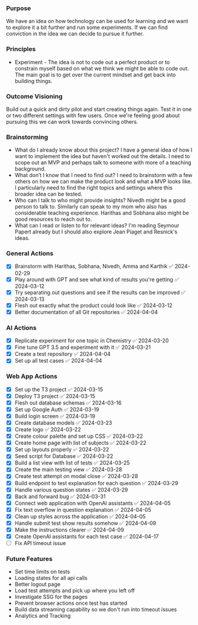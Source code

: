### Purpose
We have an idea on how technology can be used for learning and we want to explore it a bit further and run some experiments. If we can find conviction in the idea we can decide to pursue it further.

### Principles 
- Experiment - The idea is not to code out a perfect product or to constrain myself based on what we think we might be able to code out. The main goal is to get over the current mindset and get back into building things.

### Outcome Visioning
Build out a quick and dirty pilot and start creating things again. Test it in one or two different settings with few users. Once we're feeling good about pursuing this we can work towards convincing others. 

### Brainstorming
- What do I already know about this project? I have a general idea of how I want to implement the idea but haven't worked out the details. I need to scope out an MVP and perhaps talk to someone with more of a teaching background. 
- What don’t I know that I need to find out? I need to brainstorm with a few others on how we can make the product look and what a MVP looks like. I particularly need to find the right topics and settings where this broader idea can be tested. 
- Who can I talk to who might provide insights? Nivedh might be a good person to talk to. Similarly can speak to my mom who also has considerable teaching experience. Harithas and Sobhana also might be good resources to reach out to. 
- What can I read or listen to for relevant ideas? I'm reading Seymour Papert already but I should also explore Jean Piaget and Resnick's ideas. 

### General Actions
- [x] Brainstorm with Harithas, Sobhana, Nivedh, Amma and Karthik ✅ 2024-02-29
- [x] Play around with GPT and see what kind of results you're getting ✅ 2024-03-12
- [x] Try separating out questions and see if the results can be improved ✅ 2024-03-13
- [x] Flesh out exactly what the product could look like ✅ 2024-03-12
- [x] Better documentation of all Git repositories ✅ 2024-04-04

### AI Actions
- [x] Replicate experiment for one topic in Chemistry ✅ 2024-03-20
- [x] Fine tune GPT 3.5 and experiment with it ✅ 2024-03-21
- [x] Create a test repository ✅ 2024-04-04
- [x] Set up all test cases ✅ 2024-04-04

### Web App Actions
- [x] Set up the T3 project ✅ 2024-03-15
- [x] Deploy T3 project ✅ 2024-03-15
- [x] Flesh out database schemas ✅ 2024-03-16
- [x] Set up Google Auth ✅ 2024-03-19
- [x] Build login screen ✅ 2024-03-19
- [x] Create database models ✅ 2024-03-23
- [x] Create logo ✅ 2024-03-22
- [x] Create colour palette and set up CSS ✅ 2024-03-22
- [x] Create home page with list of subjects ✅ 2024-03-22
- [x] Set up layouts properly ✅ 2024-03-22
- [x] Seed script for Database ✅ 2024-03-22
- [x] Build a list view with list of tests ✅ 2024-03-25
- [x] Create the main testing view ✅ 2024-03-28
- [x] Create test attempt on modal close ✅ 2024-03-28
- [x] Build endpoint to test explanation for each question ✅ 2024-03-29
- [x] Handle various question states ✅ 2024-03-29
- [x] Back and forward bug ✅ 2024-03-31
- [x] Connect web application with OpenAI assistants ✅ 2024-04-05
- [x] Fix text overflow in question explanation ✅ 2024-04-05
- [x] Clean up styles across the application ✅ 2024-04-05
- [x] Handle submit test show results somehow ✅ 2024-04-09
- [x] Make the instructions clearer ✅ 2024-04-09
- [x] Create OpenAI assistants for each test case ✅ 2024-04-17
- [ ] Fix API timeout issue
### Future Features
- Set time limits on tests
- Loading states for all api calls
- Better logout page
- Load test attempts and pick up where you left off
- Investigate SSG for the pages
- Prevent browser actions once test has started
- Build data streaming capability so we don't run into timeout issues
- Analytics and Tracking

